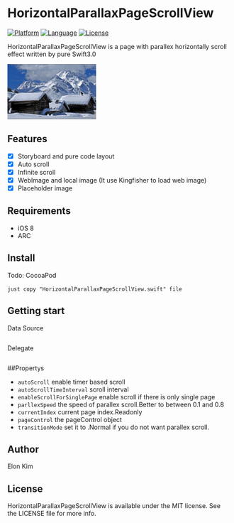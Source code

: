 # HorizontalParallaxPageScrollView

[![Platform](http://img.shields.io/badge/platform-ios-blue.svg?style=flat
)](https://developer.apple.com/iphone/index.action)
 [![Language](http://img.shields.io/badge/language-swift-brightgreen.svg?style=flat
)](https://developer.apple.com/swift)
 [![License](http://img.shields.io/badge/license-MIT-lightgrey.svg?style=flat
)](http://mit-license.org)

HorizontalParallaxPageScrollView is a page with parallex horizontally scroll effect written by pure Swift3.0

<img src="https://github.com/LeoMobileDeveloper/ParallexBanner/blob/master/ScreenShots/gif.gif?raw=true" width="200">

## Features

- [x] Storyboard and pure code layout
- [x] Auto scroll
- [x] Infinite scroll
- [x] WebImage and local image (It use Kingfisher to load web image)
- [x] Placeholder image

## Requirements

- iOS 8
- ARC

## Install

Todo: CocoaPod

```
just copy "HorizontalParallaxPageScrollView.swift" file
```

## Getting start

Data Source

```

```

Delegate

```

```

##Propertys

- `autoScroll` enable timer based scroll
- `autoScrollTimeInterval` scroll interval
- `enableScrollForSinglePage`  enable scroll if there is only single page
- `parllexSpeed` the speed of parallex scroll.Better to between 0.1 and 0.8
- `currentIndex` current page index.Readonly
- `pageControl` the pageControl object 
- `transitionMode` set it to .Normal if you do not want parallex scroll.


## Author

Elon Kim

## License

HorizontalParallaxPageScrollView is available under the MIT license. See the LICENSE file for more info.
